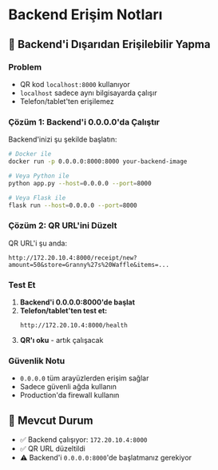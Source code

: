 # Backend Erişim Notları

## 🔧 Backend'i Dışarıdan Erişilebilir Yapma

### Problem
- QR kod `localhost:8000` kullanıyor
- `localhost` sadece aynı bilgisayarda çalışır
- Telefon/tablet'ten erişilemez

### Çözüm 1: Backend'i 0.0.0.0'da Çalıştır

Backend'inizi şu şekilde başlatın:

```bash
# Docker ile
docker run -p 0.0.0.0:8000:8000 your-backend-image

# Veya Python ile
python app.py --host=0.0.0.0 --port=8000

# Veya Flask ile
flask run --host=0.0.0.0 --port=8000
```

### Çözüm 2: QR URL'ini Düzelt

QR URL'i şu anda:
```
http://172.20.10.4:8000/receipt/new?amount=50&store=Granny%27s%20Waffle&items=...
```

### Test Et

1. **Backend'i 0.0.0.0:8000'de başlat**
2. **Telefon/tablet'ten test et:**
   ```
   http://172.20.10.4:8000/health
   ```
3. **QR'ı oku** - artık çalışacak

### Güvenlik Notu

- `0.0.0.0` tüm arayüzlerden erişim sağlar
- Sadece güvenli ağda kullanın
- Production'da firewall kullanın

## 🎯 Mevcut Durum

- ✅ Backend çalışıyor: `172.20.10.4:8000`
- ✅ QR URL düzeltildi
- ⚠️ Backend'i `0.0.0.0:8000`'de başlatmanız gerekiyor
